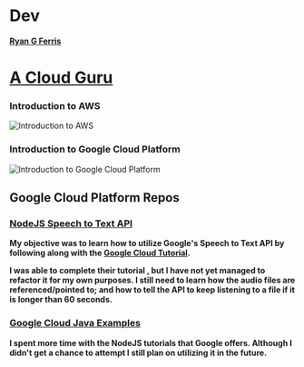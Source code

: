 # **Dev**

**[Ryan G Ferris](https://github.com/ryanglenferris)**

# [A Cloud Guru](https://acloud.guru)

### **Introduction to AWS**

![Introduction to AWS](https://github.com/ryanglenferris/dev/blob/master/img/introduction_to_aws.png)

### **Introduction to Google Cloud Platform**

![Introduction to Google Cloud Platform](https://github.com/ryanglenferris/dev/blob/master/img/introduction_to_gcp.png)

## Google Cloud Platform Repos

### [NodeJS Speech to Text API](https://github.com/ryanglenferris/nodejs-speech.git)

**My objective was to learn how to utilize Google's Speech to Text API by following along with the [Google Cloud Tutorial](https://github.com/googleapis/nodejs-speech/tree/master/samples#google-cloud-speech-api-nodejs-samples).**

**I was able to complete their tutorial , but I have not yet managed to refactor it for my own purposes. I still need to learn how the audio files are referenced/pointed to; and how to tell the API to keep listening to a file if it is longer than 60 seconds.**

### [Google Cloud Java Examples](https://github.com/ryanglenferris/google-cloud-java.git)

**I spent more time with the NodeJS tutorials that Google offers. Although I didn't get a chance to attempt I still plan on utilizing it in the future.**
